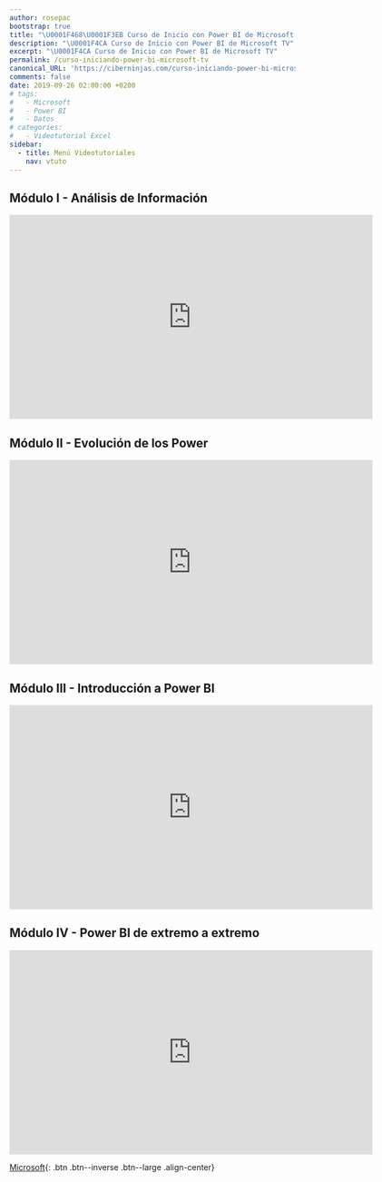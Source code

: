 ```yaml
---
author: rosepac
bootstrap: true
title: "\U0001F468‍\U0001F3EB Curso de Inicio con Power BI de Microsoft TV"
description: "\U0001F4CA Curso de Inicio con Power BI de Microsoft TV"
excerpt: "\U0001F4CA Curso de Inicio con Power BI de Microsoft TV"
permalink: /curso-iniciando-power-bi-microsoft-tv
canonical_URL: 'https://ciberninjas.com/curso-iniciando-power-bi-microsoft-tv'
comments: false
date: 2019-09-26 02:00:00 +0200
# tags:
#   - Microsoft
#   - Power BI
#   - Datos
# categories:
#   - Videotutorial Excel
sidebar:
  - title: Menú Videotutoriales
    nav: vtuto
---
```


## M&oacute;dulo I - An&aacute;lisis de Informaci&oacute;n

<iframe src="https://channel9.msdn.com/Series/Power-BI/Anlisis-de-Informacin/player?format=html5" width="640" height="360" allowfullscreen="" frameborder="0" title="Módulo I - Análisis de Información - Microsoft Channel 9 Video"></iframe>

## M&oacute;dulo II - Evoluci&oacute;n de los Power

<iframe src="https://channel9.msdn.com/Series/Power-BI/Evolucin-de-los-Power/player?format=html5" width="640" height="360" allowfullscreen="" frameborder="0" title="Módulo II - Evolución de los Power - Microsoft Channel 9 Video"></iframe>

## M&oacute;dulo III - Introducci&oacute;n a Power BI

<iframe src="https://channel9.msdn.com/Series/Power-BI/Introduccin-a-Power-BI/player?format=html5" width="640" height="360" allowfullscreen="" frameborder="0" title="Módulo III - Introducción a Power BI - Microsoft Channel 9 Video"></iframe>

## M&oacute;dulo IV - Power BI de extremo a extremo

<iframe src="https://channel9.msdn.com/Series/Power-BI/Power-BI-de-extremo-a-extremo/player" width="640" height="360" allowfullscreen="" frameborder="0" title="Módulo IV - Power BI de extremo a extremo - Microsoft Channel 9 Video"></iframe>

[<i class="fab fa-windows"></i> Microsoft](/cursos-tecnologia-microsoft/){: .btn .btn--inverse .btn--large .align-center}

